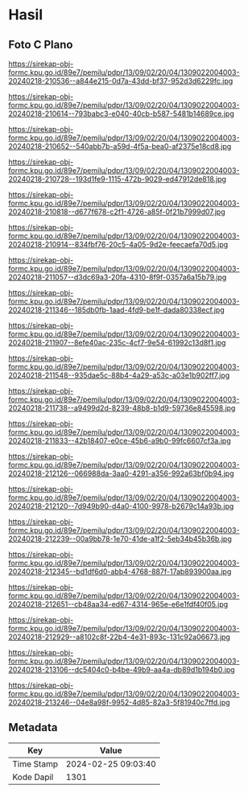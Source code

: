 # Hasil

## Foto C Plano

https://sirekap-obj-formc.kpu.go.id/89e7/pemilu/pdpr/13/09/02/20/04/1309022004003-20240218-210536--a844e215-0d7a-43dd-bf37-952d3d6229fc.jpg

https://sirekap-obj-formc.kpu.go.id/89e7/pemilu/pdpr/13/09/02/20/04/1309022004003-20240218-210614--793babc3-e040-40cb-b587-5481b14689ce.jpg

https://sirekap-obj-formc.kpu.go.id/89e7/pemilu/pdpr/13/09/02/20/04/1309022004003-20240218-210652--540abb7b-a59d-4f5a-bea0-af2375e18cd8.jpg

https://sirekap-obj-formc.kpu.go.id/89e7/pemilu/pdpr/13/09/02/20/04/1309022004003-20240218-210728--193d1fe9-1115-472b-9029-ed47912de818.jpg

https://sirekap-obj-formc.kpu.go.id/89e7/pemilu/pdpr/13/09/02/20/04/1309022004003-20240218-210818--d677f678-c2f1-4726-a85f-0f21b7999d07.jpg

https://sirekap-obj-formc.kpu.go.id/89e7/pemilu/pdpr/13/09/02/20/04/1309022004003-20240218-210914--834fbf76-20c5-4a05-9d2e-feecaefa70d5.jpg

https://sirekap-obj-formc.kpu.go.id/89e7/pemilu/pdpr/13/09/02/20/04/1309022004003-20240218-211057--d3dc69a3-20fa-4310-8f9f-0357a6a15b79.jpg

https://sirekap-obj-formc.kpu.go.id/89e7/pemilu/pdpr/13/09/02/20/04/1309022004003-20240218-211346--185db0fb-1aad-4fd9-be1f-dada80338ecf.jpg

https://sirekap-obj-formc.kpu.go.id/89e7/pemilu/pdpr/13/09/02/20/04/1309022004003-20240218-211907--8efe40ac-235c-4cf7-9e54-61992c13d8f1.jpg

https://sirekap-obj-formc.kpu.go.id/89e7/pemilu/pdpr/13/09/02/20/04/1309022004003-20240218-211548--935dae5c-88b4-4a29-a53c-a03e1b902ff7.jpg

https://sirekap-obj-formc.kpu.go.id/89e7/pemilu/pdpr/13/09/02/20/04/1309022004003-20240218-211738--a9499d2d-8239-48b8-b1d9-59736e845598.jpg

https://sirekap-obj-formc.kpu.go.id/89e7/pemilu/pdpr/13/09/02/20/04/1309022004003-20240218-211833--42b18407-e0ce-45b6-a9b0-99fc6607cf3a.jpg

https://sirekap-obj-formc.kpu.go.id/89e7/pemilu/pdpr/13/09/02/20/04/1309022004003-20240218-212126--066988da-3aa0-4291-a356-992a63bf0b94.jpg

https://sirekap-obj-formc.kpu.go.id/89e7/pemilu/pdpr/13/09/02/20/04/1309022004003-20240218-212120--7d949b90-d4a0-4100-9978-b2679c14a93b.jpg

https://sirekap-obj-formc.kpu.go.id/89e7/pemilu/pdpr/13/09/02/20/04/1309022004003-20240218-212239--00a9bb78-1e70-41de-a1f2-5eb34b45b36b.jpg

https://sirekap-obj-formc.kpu.go.id/89e7/pemilu/pdpr/13/09/02/20/04/1309022004003-20240218-212345--bd1df6d0-abb4-4768-887f-17ab893900aa.jpg

https://sirekap-obj-formc.kpu.go.id/89e7/pemilu/pdpr/13/09/02/20/04/1309022004003-20240218-212651--cb48aa34-ed67-4314-965e-e6e1fdf40f05.jpg

https://sirekap-obj-formc.kpu.go.id/89e7/pemilu/pdpr/13/09/02/20/04/1309022004003-20240218-212929--a8102c8f-22b4-4e31-893c-131c92a06673.jpg

https://sirekap-obj-formc.kpu.go.id/89e7/pemilu/pdpr/13/09/02/20/04/1309022004003-20240218-213106--dc5404c0-b4be-49b9-aa4a-db89d1b194b0.jpg

https://sirekap-obj-formc.kpu.go.id/89e7/pemilu/pdpr/13/09/02/20/04/1309022004003-20240218-213246--04e8a98f-9952-4d85-82a3-5f81940c7ffd.jpg


## Metadata

| Key        | Value               |
| ---------- | ------------------- |
| Time Stamp | 2024-02-25 09:03:40 |
| Kode Dapil | 1301                |



